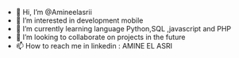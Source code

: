 - 👋 Hi, I’m @Amineelasrii
- 👀 I’m interested in development mobile
- 🌱 I’m currently learning language Python,SQL ,javascript and PHP 
- 💞️ I’m looking to collaborate on projects in the future
- 📫 How to reach me in linkedin : AMINE EL ASRI
  

<!---
Amineelasrii/Amineelasrii is a ✨ special ✨ repository because its `README.md` (this file) appears on your GitHub profile.
You can click the Preview link to take a look at your changes.
--->
